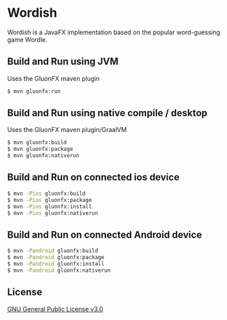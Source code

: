 # Wordish

Wordish is a JavaFX implementation based on the popular word-guessing game Wordle.

## Build and Run using JVM

Uses the GluonFX maven plugin

```bash
$ mvn gluonfx:run
```

## Build and Run using native compile / desktop

Uses the GluonFX maven plugin/GraalVM

```bash
$ mvn gluonfx:build
$ mvn gluonfx:package
$ mvn gluonfx:nativerun

```
## Build and Run on connected ios device

```bash
$ mvn -Pios gluonfx:build
$ mvn -Pios gluonfx:package
$ mvn -Pios gluonfx:install
$ mvn -Pios gluonfx:nativerun
```

## Build and Run on connected Android device

```bash
$ mvn -Pandroid gluonfx:build
$ mvn -Pandroid gluonfx:package
$ mvn -Pandroid gluonfx:install
$ mvn -Pandroid gluonfx:nativerun
```
## License
[GNU General Public License v3.0](https://choosealicense.com/licenses/gpl-3.0/)
